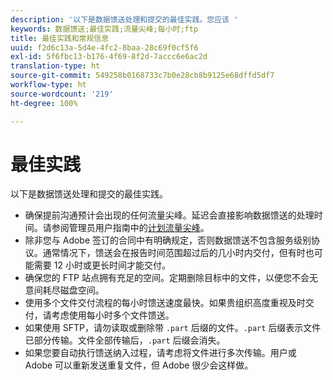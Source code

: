 ```yaml
---
description: '以下是数据馈送处理和提交的最佳实践。您应该 '
keywords: 数据馈送;最佳实践;流量尖峰;每小时;ftp
title: 最佳实践和常规信息
uuid: f2d6c13a-5d4e-4fc2-8baa-28c69f0cf5f6
exl-id: 5f6fbc13-b176-4f69-8f2d-7accc6e6ac2d
translation-type: ht
source-git-commit: 549258b0168733c7b0e28cb8b9125e68dffd5df7
workflow-type: ht
source-wordcount: '219'
ht-degree: 100%

---
```


# 最佳实践

以下是数据馈送处理和提交的最佳实践。

* 确保提前沟通预计会出现的任何流量尖峰。延迟会直接影响数据馈送的处理时间。请参阅管理员用户指南中的[计划流量尖峰](/help/admin/c-traffic-management/t-traffic-schedule-spike.md)。
* 除非您与 Adobe 签订的合同中有明确规定，否则数据馈送不包含服务级别协议。通常情况下，馈送会在报告时间范围超过后的几小时内交付，但有时也可能需要 12 小时或更长时间才能交付。
* 确保您的 FTP 站点拥有充足的空间。定期删除目标中的文件，以便您不会无意间耗尽磁盘空间。
* 使用多个文件交付流程的每小时馈送速度最快。如果贵组织高度重视及时交付，请考虑使用每小时多个文件馈送。
* 如果使用 SFTP，请勿读取或删除带 `.part` 后缀的文件。`.part` 后缀表示文件已部分传输。文件全部传输后，`.part` 后缀会消失。
* 如果您要自动执行馈送纳入过程，请考虑将文件进行多次传输。用户或 Adobe 可以重新发送重复文件，但 Adobe 很少会这样做。
